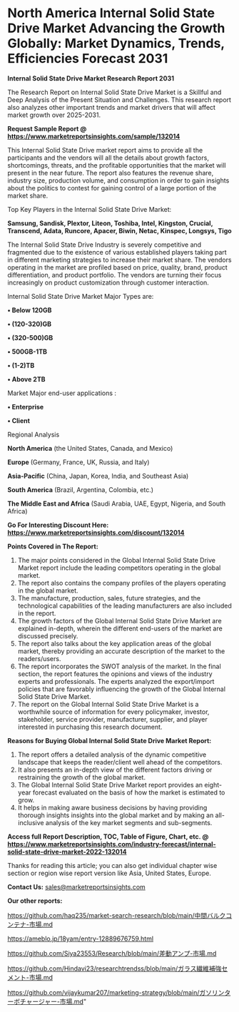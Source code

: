 # North America Internal Solid State Drive Market Advancing the Growth Globally: Market Dynamics, Trends, Efficiencies Forecast 2031

<strong>Internal Solid State Drive Market Research Report 2031</strong>

The Research Report on Internal Solid State Drive Market is a Skillful and Deep Analysis of the Present Situation and Challenges. This research report also analyzes other important trends and market drivers that will affect market growth over 2025-2031.

<strong>Request Sample Report @ <a href=https://www.marketreportsinsights.com/sample/132014>https://www.marketreportsinsights.com/sample/132014</a></strong>

This Internal Solid State Drive market report aims to provide all the participants and the vendors will all the details about growth factors, shortcomings, threats, and the profitable opportunities that the market will present in the near future. The report also features the revenue share, industry size, production volume, and consumption in order to gain insights about the politics to contest for gaining control of a large portion of the market share.

Top Key Players in the Internal Solid State Drive Market:

<strong>Samsung, Sandisk, Plextor, Liteon, Toshiba, Intel, Kingston, Crucial, Transcend, Adata, Runcore, Apacer, Biwin, Netac, Kinspec, Longsys, Tigo</strong>

The Internal Solid State Drive Industry is severely competitive and fragmented due to the existence of various established players taking part in different marketing strategies to increase their market share. The vendors operating in the market are profiled based on price, quality, brand, product differentiation, and product portfolio. The vendors are turning their focus increasingly on product customization through customer interaction.

Internal Solid State Drive Market Major Types are:

<strong>• Below 120GB

• (120-320)GB

• (320-500)GB

• 500GB-1TB

• (1-2)TB

• Above 2TB</strong>

Market Major end-user applications :

<strong>• Enterprise

• Client</strong>

Regional Analysis

</u><strong><b>North America</b></strong> (the United States, Canada, and Mexico)

<strong><b>Europe </b></strong>(Germany, France, UK, Russia, and Italy)

<strong><b>Asia-Pacific</b></strong> (China, Japan, Korea, India, and Southeast Asia)

<strong><b>South America</b></strong> (Brazil, Argentina, Colombia, etc.)

<strong><b>The Middle East and Africa</b></strong> (Saudi Arabia, UAE, Egypt, Nigeria, and South Africa)

<strong>Go For Interesting Discount Here: <a href=https://www.marketreportsinsights.com/discount/132014>https://www.marketreportsinsights.com/discount/132014</a></strong>

<strong>Points Covered in The Report:</strong>
<ol>
  <li>The major points considered in the Global Internal Solid State Drive Market report include the leading competitors operating in the global market.</li>
  <li>The report also contains the company profiles of the players operating in the global market.</li>
  <li>The manufacture, production, sales, future strategies, and the technological capabilities of the leading manufacturers are also included in the report.</li>
  <li>The growth factors of the Global Internal Solid State Drive Market are explained in-depth, wherein the different end-users of the market are discussed precisely.</li>
  <li>The report also talks about the key application areas of the global market, thereby providing an accurate description of the market to the readers/users.</li>
  <li>The report incorporates the SWOT analysis of the market. In the final section, the report features the opinions and views of the industry experts and professionals. The experts analyzed the export/import policies that are favorably influencing the growth of the Global Internal Solid State Drive Market.</li>
  <li>The report on the Global Internal Solid State Drive Market is a worthwhile source of information for every policymaker, investor, stakeholder, service provider, manufacturer, supplier, and player interested in purchasing this research document.</li>
</ol>
<strong>Reasons for Buying Global Internal Solid State Drive Market Report:</strong>

<ol>
  <li>The report offers a detailed analysis of the dynamic competitive landscape that keeps the reader/client well ahead of the competitors.</li>
  <li>It also presents an in-depth view of the different factors driving or restraining the growth of the global market.</li>
  <li>The Global Internal Solid State Drive Market report provides an eight-year forecast evaluated on the basis of how the market is estimated to grow.</li>
  <li>It helps in making aware business decisions by having providing thorough insights insights into the global market and by making an all-inclusive analysis of the key market segments and sub-segments.</li>
</ol>
<strong>Access full Report Description, TOC, Table of Figure, Chart, etc. @ <a href=https://www.marketreportsinsights.com/industry-forecast/internal-solid-state-drive-market-2022-132014>https://www.marketreportsinsights.com/industry-forecast/internal-solid-state-drive-market-2022-132014</a></strong>


Thanks for reading this article; you can also get individual chapter wise section or region wise report version like Asia, United States, Europe.

<strong>Contact Us:</strong>
sales@marketreportsinsights.com

<strong>Our other reports:</strong>

<a href=https://github.com/haq235/market-search-research/blob/main/中間バルクコンテナ-市場.md>https://github.com/haq235/market-search-research/blob/main/中間バルクコンテナ-市場.md</a>

<a href=https://ameblo.jp/18yam/entry-12889676759.html>https://ameblo.jp/18yam/entry-12889676759.html</a>

<a href=https://github.com/Siya23553/Research/blob/main/差動アンプ-市場.md>https://github.com/Siya23553/Research/blob/main/差動アンプ-市場.md</a>

<a href=https://github.com/Hindavi23/researchtrendss/blob/main/ガラス繊維補強セメント-市場.md>https://github.com/Hindavi23/researchtrendss/blob/main/ガラス繊維補強セメント-市場.md</a>

<a href=https://github.com/vijaykumar207/marketing-strategy/blob/main/ガソリンターボチャージャー-市場.md>https://github.com/vijaykumar207/marketing-strategy/blob/main/ガソリンターボチャージャー-市場.md</a>"
